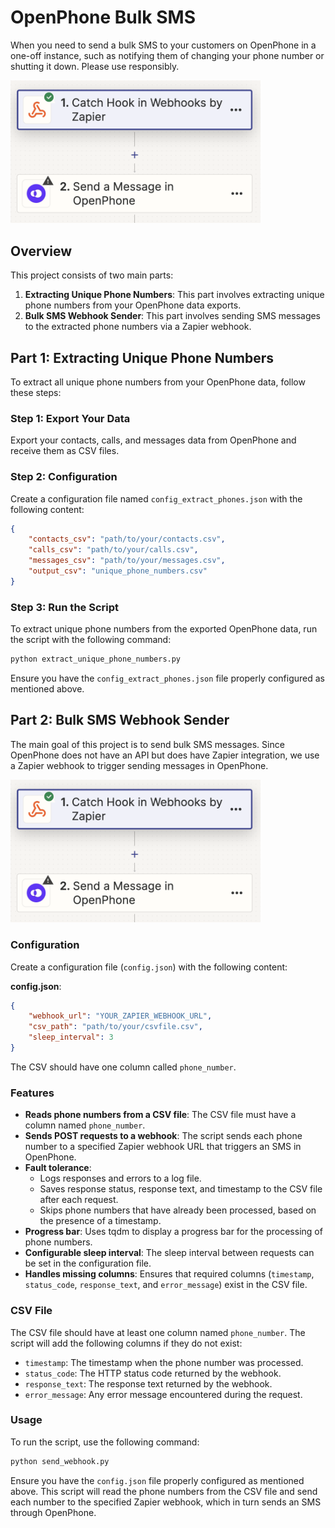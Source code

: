 # OpenPhone Bulk SMS

When you need to send a bulk SMS to your customers on OpenPhone in a one-off instance, such as notifying them of changing your phone number or shutting it down. Please use responsibly. 

<img src="zapier.png" alt="Zapier" width="400">

## Overview

This project consists of two main parts:

1. **Extracting Unique Phone Numbers**: This part involves extracting unique phone numbers from your OpenPhone data exports.
2. **Bulk SMS Webhook Sender**: This part involves sending SMS messages to the extracted phone numbers via a Zapier webhook.

## Part 1: Extracting Unique Phone Numbers

To extract all unique phone numbers from your OpenPhone data, follow these steps:

### Step 1: Export Your Data

Export your contacts, calls, and messages data from OpenPhone and receive them as CSV files.

### Step 2: Configuration

Create a configuration file named `config_extract_phones.json` with the following content:
```json
{
    "contacts_csv": "path/to/your/contacts.csv",
    "calls_csv": "path/to/your/calls.csv",
    "messages_csv": "path/to/your/messages.csv",
    "output_csv": "unique_phone_numbers.csv"
}
```

### Step 3: Run the Script

To extract unique phone numbers from the exported OpenPhone data, run the script with the following command:

```bash
python extract_unique_phone_numbers.py
```

Ensure you have the `config_extract_phones.json` file properly configured as mentioned above.

## Part 2: Bulk SMS Webhook Sender

The main goal of this project is to send bulk SMS messages. Since OpenPhone does not have an API but does have Zapier integration, we use a Zapier webhook to trigger sending messages in OpenPhone.

<img src="zapier.png" alt="Zapier" width="400">


### Configuration

Create a configuration file (`config.json`) with the following content:

**config.json**:
```json
{
    "webhook_url": "YOUR_ZAPIER_WEBHOOK_URL",
    "csv_path": "path/to/your/csvfile.csv",
    "sleep_interval": 3
}
```

The CSV should have one column called `phone_number`.

### Features

- **Reads phone numbers from a CSV file**: The CSV file must have a column named `phone_number`.
- **Sends POST requests to a webhook**: The script sends each phone number to a specified Zapier webhook URL that triggers an SMS in OpenPhone.
- **Fault tolerance**:
  - Logs responses and errors to a log file.
  - Saves response status, response text, and timestamp to the CSV file after each request.
  - Skips phone numbers that have already been processed, based on the presence of a timestamp.
- **Progress bar**: Uses tqdm to display a progress bar for the processing of phone numbers.
- **Configurable sleep interval**: The sleep interval between requests can be set in the configuration file.
- **Handles missing columns**: Ensures that required columns (`timestamp`, `status_code`, `response_text`, and `error_message`) exist in the CSV file.

### CSV File

The CSV file should have at least one column named `phone_number`. The script will add the following columns if they do not exist:

- `timestamp`: The timestamp when the phone number was processed.
- `status_code`: The HTTP status code returned by the webhook.
- `response_text`: The response text returned by the webhook.
- `error_message`: Any error message encountered during the request.

### Usage

To run the script, use the following command:

```bash
python send_webhook.py
```

Ensure you have the `config.json` file properly configured as mentioned above. This script will read the phone numbers from the CSV file and send each number to the specified Zapier webhook, which in turn sends an SMS through OpenPhone.
